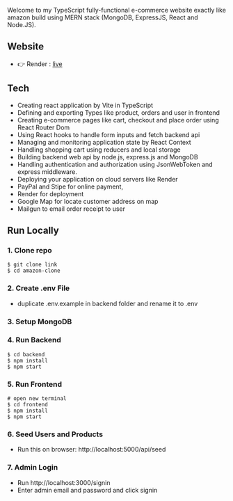 Welcome to my TypeScript fully-functional e-commerce website exactly like amazon build using MERN stack (MongoDB, ExpressJS, React and Node.JS).

## Website

- 👉 Render : [live](https://amazon-clone-rwkf.onrender.com/)

## Tech

- Creating react application by Vite in TypeScript
- Defining and exporting Types like product, orders and user in frontend
- Creating e-commerce pages like cart, checkout and place order using React Router Dom
- Using React hooks to handle form inputs and fetch backend api
- Managing and monitoring application state by React Context
- Handling shopping cart using reducers and local storage
- Building backend web api by node.js, express.js and MongoDB
- Handling authentication and authorization using JsonWebToken and express middleware.
- Deploying your application on cloud servers like Render
- PayPal and Stipe for online payment,
- Render for deployment
- Google Map for locate customer address on map
- Mailgun to email order receipt to user

## Run Locally

### 1. Clone repo

```
$ git clone link
$ cd amazon-clone
```

### 2. Create .env File

- duplicate .env.example in backend folder and rename it to .env

### 3. Setup MongoDB

### 4. Run Backend

```
$ cd backend
$ npm install
$ npm start
```

### 5. Run Frontend

```
# open new terminal
$ cd frontend
$ npm install
$ npm start
```

### 6. Seed Users and Products

- Run this on browser: http://localhost:5000/api/seed

### 7. Admin Login

- Run http://localhost:3000/signin
- Enter admin email and password and click signin
